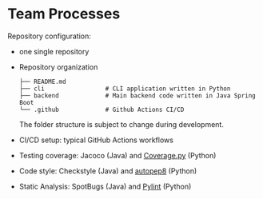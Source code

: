 # Team Processes

Repository configuration:

- one single repository
- Repository organization

  ```
  ├── README.md
  ├── cli                 # CLI application written in Python
  ├── backend             # Main backend code written in Java Spring Boot
  └── .github             # Github Actions CI/CD
  ```

  The folder structure is subject to change during development.

- CI/CD setup: typical GitHub Actions workflows
- Testing coverage: Jacoco (Java) and [Coverage.py](https://coverage.readthedocs.io/en/7.6.10/) (Python)
- Code style: Checkstyle (Java) and [autopep8](https://pypi.org/project/autopep8/) (Python)
- Static Analysis: SpotBugs (Java) and [Pylint](https://pylint.readthedocs.io/en/stable/) (Python)
